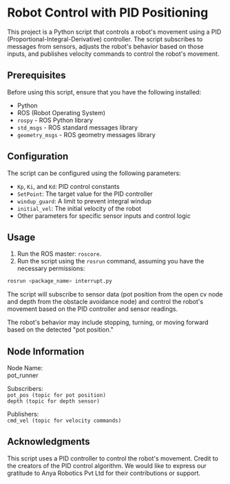 # Robot Control with PID Positioning

This project is a Python script that controls a robot's movement using a PID (Proportional-Integral-Derivative) controller. The script subscribes to messages from sensors, adjusts the robot's behavior based on those inputs, and publishes velocity commands to control the robot's movement.

## Prerequisites

Before using this script, ensure that you have the following installed:

- Python
- ROS (Robot Operating System)
- `rospy` - ROS Python library
- `std_msgs` - ROS standard messages library
- `geometry_msgs` - ROS geometry messages library

## Configuration

The script can be configured using the following parameters:

- `Kp`, `Ki`, and `Kd`: PID control constants
- `SetPoint`: The target value for the PID controller
- `windup_guard`: A limit to prevent integral windup
- `initial_vel`: The initial velocity of the robot
- Other parameters for specific sensor inputs and control logic

## Usage

1. Run the ROS master: `roscore`.
2. Run the script using the `rosrun` command, assuming you have the necessary permissions:
```bash
rosrun <package_name> interrupt.py
```
The script will subscribe to sensor data (pot position from the open cv node and depth from the obstacle avoidance node) and control the robot's movement based on the PID controller and sensor readings.

The robot's behavior may include stopping, turning, or moving forward based on the detected "pot position."

## Node Information
Node Name:  
pot_runner  

Subscribers:  
`pot_pos (topic for pot position)`  
`depth (topic for depth sensor)`  

Publishers:  
`cmd_vel (topic for velocity commands)`

## Acknowledgments
This script uses a PID controller to control the robot's movement. Credit to the creators of the PID control algorithm. We would like to express our gratitude to Anya Robotics Pvt Ltd for their contributions or support.
